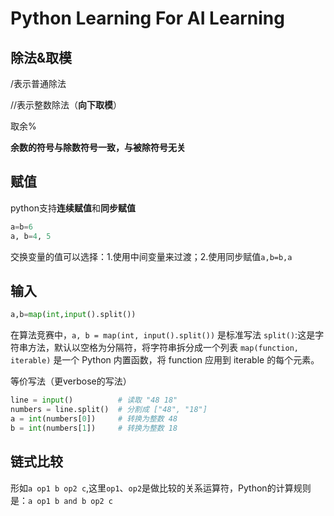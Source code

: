 # Python Learning For AI Learning

## 除法&取模

/表示普通除法

//表示整数除法（**向下取模**）

取余%

**余数的符号与除数符号一致，与被除符号无关**

## 赋值

python支持**连续赋值**和**同步赋值**

```python
a=b=6
a, b=4, 5
```

交换变量的值可以选择：1.使用中间变量来过渡；2.使用同步赋值`a,b=b,a`

## 输入

```python
a,b=map(int,input().split())
```

在算法竞赛中，`a, b = map(int, input().split())` 是标准写法
`split()`:这是字符串方法，默认以空格为分隔符，将字符串拆分成一个列表
`map(function, iterable)` 是一个 Python 内置函数，将 function 应用到 iterable 的每个元素。

等价写法（更verbose的写法）

```python
line = input()          # 读取 "48 18"
numbers = line.split()  # 分割成 ["48", "18"]
a = int(numbers[0])     # 转换为整数 48
b = int(numbers[1])     # 转换为整数 18
```

## 链式比较

形如`a op1 b op2 c`,这里`op1`、`op2`是做比较的关系运算符，Python的计算规则是：`a op1 b and b op2 c`

